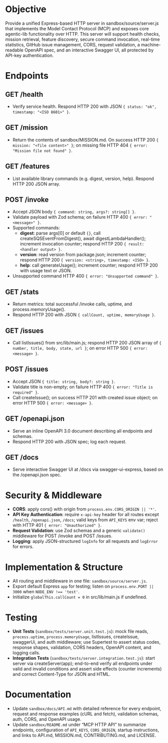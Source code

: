 # Objective

Provide a unified Express-based HTTP server in sandbox/source/server.js that implements the Model Contact Protocol (MCP) and exposes core agentic-lib functionality over HTTP.  This server will support health checks, mission retrieval, feature discovery, secure command invocation, real-time statistics, GitHub issue management, CORS, request validation, a machine-readable OpenAPI spec, and an interactive Swagger UI, all protected by API-key authentication.

# Endpoints

## GET /health
- Verify service health.  Respond HTTP 200 with JSON `{ status: "ok", timestamp: "<ISO 8601>" }`.

## GET /mission
- Return the contents of sandbox/MISSION.md.  On success HTTP 200 `{ mission: "<file content>" }`; on missing file HTTP 404 `{ error: "Mission file not found" }`.

## GET /features
- List available library commands (e.g. digest, version, help).  Respond HTTP 200 JSON array.

## POST /invoke
- Accept JSON body `{ command: string, args?: string[] }`.
- Validate payload with Zod schema; on failure HTTP 400 `{ error: "<message>" }`.
- Supported commands:
  - **digest**: parse args[0] or default `{}`, call createSQSEventFromDigest(), await digestLambdaHandler(); increment invocation counter; respond HTTP 200 `{ result: <handler output> }`.
  - **version**: read version from package.json; increment counter; respond HTTP 200 `{ version: <string>, timestamp: <ISO> }`.
  - **help**: call generateUsage(); increment counter; respond HTTP 200 with usage text or JSON.
- Unsupported command HTTP 400 `{ error: "Unsupported command" }`.

## GET /stats
- Return metrics: total successful /invoke calls, uptime, and process.memoryUsage().
- Respond HTTP 200 with JSON `{ callCount, uptime, memoryUsage }`.

## GET /issues
- Call listIssues() from src/lib/main.js; respond HTTP 200 JSON array of `{ number, title, body, state, url }`; on error HTTP 500 `{ error: <message> }`.

## POST /issues
- Accept JSON `{ title: string, body?: string }`.
- Validate title is non-empty; on failure HTTP 400 `{ error: "Title is required" }`.
- Call createIssue(); on success HTTP 201 with created issue object; on error HTTP 500 `{ error: <message> }`.

## GET /openapi.json
- Serve an inline OpenAPI 3.0 document describing all endpoints and schemas.
- Respond HTTP 200 with JSON spec; log each request.

## GET /docs
- Serve interactive Swagger UI at /docs via swagger-ui-express, based on the /openapi.json spec.

# Security & Middleware

- **CORS**: apply cors() with origin from `process.env.CORS_ORIGIN || '*'`.
- **API Key Authentication**: require `x-api-key` header for all routes except `/health`, `/openapi.json`, `/docs`; valid keys from `API_KEYS` env var; reject with HTTP 401 `{ error: "Unauthorized" }`.
- **Request Validation**: use Zod schemas and a generic `validate()` middleware for POST /invoke and POST /issues.
- **Logging**: apply JSON-structured `logInfo` for all requests and `logError` for errors.

# Implementation & Structure

- All routing and middleware in one file: `sandbox/source/server.js`.
- Export default Express `app` for testing; listen on `process.env.PORT || 3000` when `NODE_ENV !== 'test'`.
- Initialize `globalThis.callCount = 0` in src/lib/main.js if undefined.

# Testing

- **Unit Tests** (`sandbox/tests/server.unit.test.js`): mock file reads, `process.uptime`, `process.memoryUsage`, listIssues, createIssue, swaggerUi, and auth middleware; use Supertest to assert status codes, response shapes, validation, CORS headers, OpenAPI content, and logging calls.
- **Integration Tests** (`sandbox/tests/server.integration.test.js`): start server via createServer(app); end-to-end verify all endpoints under valid and invalid conditions and assert side effects (counter increments) and correct Content-Type for JSON and HTML.

# Documentation

- Update `sandbox/docs/API.md` with detailed reference for every endpoint, request and response examples (cURL and fetch), validation schemas, auth, CORS, and OpenAPI usage.
- Update `sandbox/README.md` under “MCP HTTP API” to summarize endpoints, configuration of `API_KEYS`, `CORS_ORIGIN`, startup instructions, and links to API.md, MISSION.md, CONTRIBUTING.md, and LICENSE.